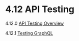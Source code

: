 # 4.12 API Testing

4.12.0 [API Testing Overview](00-API_Testing_Overview.md)

4.12.1 [Testing GraphQL](01-Testing_GraphQL.md)
